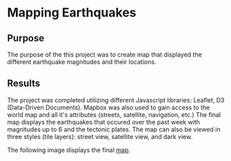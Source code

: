 # **Mapping Earthquakes**

## **Purpose**
The purpose of the this project was to create map that displayed the different earthquake magnitudes and their locations. 

## **Results**
The project was completed utilizing different Javascript libraries: Leaflet, D3 (Data-Driven Documents). Mapbox was also used to gain access to the world map and all it's attributes (streets, satellite, navigation, etc.) The final map displays the earthquakes that occured over the past week with magnitudes up to 6 and the tectonic plates. The map can also be viewed in three styles (tile layers): street view, satellite view, and dark view. 

The following image displays the final [map](https://github.com/tutran90/Mapping_Earthquakes/blob/main/Earthquake_Challege/static/js/D3_3rd_TileLayer.png). 